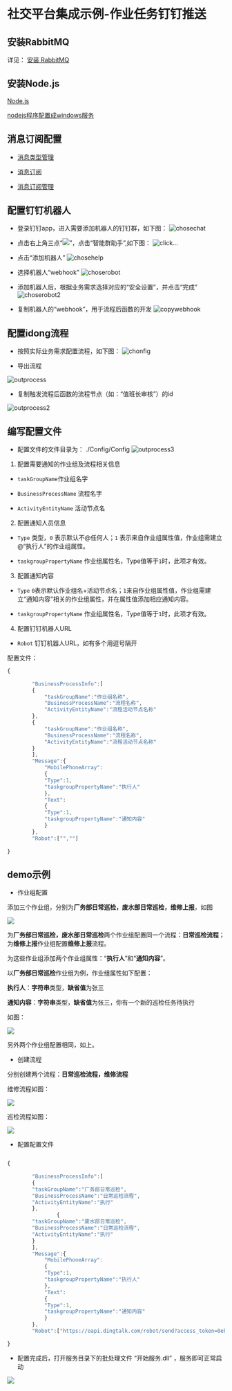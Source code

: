 # 社交平台集成示例-作业任务钉钉推送

## 安装RabbitMQ

详见：
[安装 RabbitMQ](安装/安装RabbitMQ.md)

## 安装Node.js

[Node.js](https://nodejs.org/zh-cn/download/)

[nodejs程序配置成windows服务](系统扩展指南/nodejs程序配置成windows服务.md)

## 消息订阅配置

* [消息类型管理](用户使用手册/网页端/消息类型管理.md)

* [消息订阅](用户使用手册/网页端/消息订阅.md)

* [消息订阅管理](用户使用手册/网页端/消息订阅管理.md)

## 配置钉钉机器人

* 登录钉钉app，进入需要添加机器人的钉钉群，如下图：
![chosechat](./images/钉钉对接1.jpg)

* 点击右上角三点“![](./images/钉钉对接0.png)”，点击“智能群助手”,如下图：
![click...](./images/钉钉对接2.jpg)

* 点击“添加机器人”
![chosehelp](./images/钉钉对接3.jpg)

* 选择机器人“webhook”
![choserobot](./images/钉钉对接4.jpg)

* 添加机器人后，根据业务需求选择对应的“安全设置”，并点击“完成”
![choserobot2](./images/钉钉对接5.jpg)

* 复制机器人的“webhook”，用于流程后函数的开发
![copywebhook](./images/钉钉对接6.jpg)

## 配置idong流程

* 按照实际业务需求配置流程，如下图：
![chonfig](./images/钉钉对接7.jpg)

* 导出流程

![outprocess](./images/钉钉对接8.jpg)

* 复制触发流程后函数的流程节点（如：“值班长审核”）的id

![outprocess2](./images/钉钉对接9.jpg)


## 编写配置文件
* 配置文件的文件目录为： ./Config/Config
![outprocess3](./images/钉钉对接10.png)

1. 配置需要通知的作业组及流程相关信息
* `taskGroupName`作业组名字

* `BusinessProcessName` 流程名字

* `ActivityEntityName` 活动节点名

2. 配置通知人员信息

* `Type` 类型，`0` 表示默认不@任何人；`1` 表示来自作业组属性值，作业组需建立@“执行人”的作业组属性。

* `taskgroupPropertyName` 作业组属性名，Type值等于`1`时，此项才有效。

3. 配置通知内容

* `Type`  `0`表示默认作业组名+活动节点名；`1`来自作业组属性值，作业组需建立“通知内容”相关的作业组属性，并在属性值添加相应通知内容。

* `taskgroupPropertyName` 作业组属性名，Type值等于`1`时，此项才有效。

4. 配置钉钉机器人URL

* `Robot` 钉钉机器人URL，如有多个用逗号隔开

配置文件：
```js
{
	
		"BusinessProcessInfo":[
		{
			"taskGroupName":"作业组名称",
			"BusinessProcessName":"流程名称",
			"ActivityEntityName":"流程活动节点名称"
		},
		{
			"taskGroupName":"作业组名称",
			"BusinessProcessName":"流程名称",
			"ActivityEntityName":"流程活动节点名称"
		}
		],
		"Message":{
			"MobilePhoneArray":
			{
			"Type":1,
			"taskgroupPropertyName":"执行人"
			},
			"Text":
			{
			"Type":1,
			"taskgroupPropertyName":"通知内容"
			}
		},
		"Robot":["",""]
	
}
```
## demo示例

* 作业组配置

添加三个作业组，分别为**厂务部日常巡检，废水部日常巡检，维修上报**，如图

![](./images/作业组.png)

为**厂务部日常巡检，废水部日常巡检**两个作业组配置同一个流程：**日常巡检流程**；为**维修上报**作业组配置**维修上报**流程。

为这些作业组添加两个作业组属性：“**执行人**”和“**通知内容**”。

以**厂务部日常巡检**作业组为例，作业组属性如下配置：

**执行人**：**字符串**类型，**缺省值**为张三

**通知内容**：**字符串**类型，**缺省值**为张三，你有一个新的巡检任务待执行

如图：

![](./images/作业组属性配置.png)

另外两个作业组配置相同，如上。

* 创建流程

分别创建两个流程：**日常巡检流程，维修流程**

维修流程如图：

![](./images/维修流程.png)

巡检流程如图：

![](./images/流程1.png)

* 配置配置文件
```js

{
	
		"BusinessProcessInfo":[
		{
        "taskGroupName":"厂务部日常巡检",
        "BusinessProcessName":"日常巡检流程",
        "ActivityEntityName":"执行"
        },
                {
        "taskGroupName":"废水部日常巡检",
        "BusinessProcessName":"日常巡检流程",
        "ActivityEntityName":"执行"
        }
		],
		"Message":{
			"MobilePhoneArray":
			{
			"Type":1,
			"taskgroupPropertyName":"执行人"
			},
			"Text":
			{
			"Type":1,
			"taskgroupPropertyName":"通知内容"
			}
		},
		"Robot":["https://oapi.dingtalk.com/robot/send?access_token=0ebbb34c209255bb2010f6dafc900dd3d43ee23884c92dd8b9e16ca230a11442","https://oapi.dingtalk.com/robot/send?access_token=c76560b68262e7a5495c671f6414a43a789ab7d6309f193eb3779c9f956685b8"]
	
}
```
* 配置完成后，打开服务目录下的批处理文件 “开始服务.dll” ，服务即可正常启动

![](./images/钉钉对接11.png)